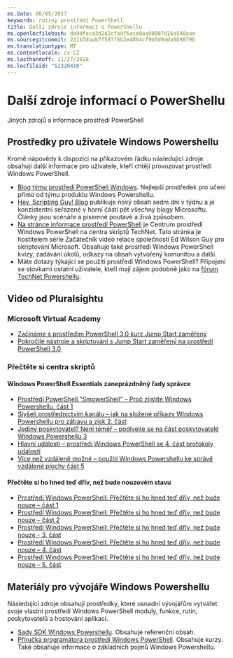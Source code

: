```yaml
---
ms.date: 06/05/2017
keywords: rutiny prostředí PowerShell
title: Další zdroje informací o PowerShellu
ms.openlocfilehash: da9dfeca3d2d2cfadf6ace0aa98007d16a548aae
ms.sourcegitcommit: 221b7daab7f597f8b2e4864cf9b5d9dda9b9879b
ms.translationtype: MT
ms.contentlocale: cs-CZ
ms.lasthandoff: 11/27/2018
ms.locfileid: "52320410"
---
```

# <a name="more-powershell-learning"></a>Další zdroje informací o PowerShellu

Jiných zdrojů a informace prostředí PowerShell

## <a name="resources-for-windows-powershell-users"></a>Prostředky pro uživatele Windows Powershellu

Kromě nápovědy k dispozici na příkazovém řádku následující zdroje obsahují další informace pro uživatele, kteří chtějí provozovat prostředí Windows PowerShell.

- [Blog týmu prostředí PowerShell Windows](https://blogs.msdn.microsoft.com/powershell/). Nejlepší prostředek pro učení přímo od týmu produktu Windows Powershellu.
- [Hey, Scripting Guy! Blog](https://blogs.technet.microsoft.com/heyscriptingguy/) publikuje nový obsah sedm dní v týdnu a je konzistentní seřazené v horní části pět všechny blogy Microsoftu. Články jsou scénáře a písemné poutavé a živá způsobem.
- [Na stránce informace prostředí PowerShell](https://blogs.technet.microsoft.com/heyscriptingguy/2015/01/04/weekend-scripter-the-best-ways-to-learn-powershell/) je Centrum prostředí Windows PowerShell na centra skriptů TechNet. Tato stránka je hostitelem série Začátečník video relace společností Ed Wilson Guy pro skriptování Microsoft. Obsahuje také prostředí Windows PowerShell kvízy, zadávání úkolů, odkazy na obsah vytvořený komunitou a další.
- Máte dotazy týkající se použití prostředí Windows PowerShell? Připojení se stovkami ostatní uživatele, kteří mají zájem podobně jako na [fórum TechNet Powershellu](https://social.technet.microsoft.com/Forums/home?forum=winserverpowershell).

## <a name="video-training"></a>Video od Pluralsightu

### <a name="microsoft-virtual-academy"></a>Microsoft Virtual Academy

- [Začínáme s prostředím PowerShell 3.0 kurz Jump Start zaměřený](https://mva.microsoft.com/en-US/training-courses/getting-started-with-powershell-30-jump-start-8276)
- [Pokročilé nástroje a skriptování s Jump Start zaměřený na prostředí PowerShell 3.0](https://mva.microsoft.com/en-US/training-courses/advanced-tools-scripting-with-powershell-30-jump-start-8277)

### <a name="script-center-learn"></a>Přečtěte si centra skriptů

#### <a name="windows-powershell-essentials-for-the-busy-admin-series"></a>Windows PowerShell Essentials zaneprázdněný řady správce

- [Prostředí PowerShell "SmowerShell" – Proč zjistíte Windows Powershellu, část 1](https://dlbmodigital.microsoft.com/webcasts/wmv/23976_Dnl_L.wmv)
- [Slyšeli prostřednictvím kanálu – jak na složené příkazy Windows Powershellu pro zábavu a zisk 2. část](https://dlbmodigital.microsoft.com/webcasts/wmv/23977_Dnl_L.wmv)
- [Jediný poskytovatel? Není téměř – podívejte se na část poskytovatelé Windows Powershellu 3](https://dlbmodigital.microsoft.com/webcasts/wmv/23978_Dnl_L.wmv)
- [Hlavní události – prostředí Windows PowerShell se 4. část protokoly událostí](https://dlbmodigital.microsoft.com/webcasts/wmv/23979_Dnl_L.wmv)
- [Více než vzdáleně možné – použití Windows Powershellu ke správě vzdálené plochy část 5](https://dlbmodigital.microsoft.com/webcasts/wmv/23980_Dnl_L.wmv)

#### <a name="learn-it-now-before-its-an-emergency"></a>Přečtěte si ho hned teď dřív, než bude nouzovém stavu

- [Prostředí Windows PowerShell: Přečtěte si ho hned teď dřív, než bude nouze – část 1](https://dlbmodigital.microsoft.com/webcasts/wmv/1032481530_Dnl_L.wmv)
- [Prostředí Windows PowerShell: Přečtěte si ho hned teď dřív, než bude nouze – část 2](https://dlbmodigital.microsoft.com/webcasts/wmv/1032481542_Dnl_L.wmv)
- [Prostředí Windows PowerShell: Přečtěte si ho hned teď dřív, než bude nouze - 3. část](https://dlbmodigital.microsoft.com/webcasts/wmv/1032481548_Dnl_L.wmv)
- [Prostředí Windows PowerShell: Přečtěte si ho hned teď dřív, než bude nouze – 4. část](https://dlbmodigital.microsoft.com/webcasts/wmv/1032481552_Dnl_L.wmv)
- [Prostředí Windows PowerShell: Přečtěte si ho hned teď dřív, než bude nouze – 5. část](https://dlbmodigital.microsoft.com/webcasts/wmv/1032481554_Dnl_L.wmv)

## <a name="resources-for-windows-powershell-developers"></a>Materiály pro vývojáře Windows Powershellu

Následující zdroje obsahují prostředky, které usnadní vývojářům vytvářet svoje vlastní prostředí Windows PowerShell moduly, funkce, rutin, poskytovatelů a hostování aplikací.

- [Sady SDK Windows Powershellu](https://go.microsoft.com/fwlink/p/?LinkID=89595). Obsahuje referenční obsah.
- [Příručka programátora prostředí Windows PowerShell](https://go.microsoft.com/fwlink/p/?LinkID=89596). Obsahuje kurzy. Také obsahuje informace o základních pojmů Windows Powershellu.
